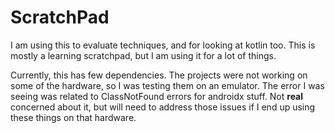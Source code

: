 # ScratchPad

I am using this to evaluate techniques, and for looking at kotlin too.  This is mostly a learning scratchpad, but I am using it for a lot of things.

Currently, this has few dependencies.  The projects were not working on some of the hardware, so I was testing them on an emulator.  The error I was seeing was related to ClassNotFound errors for androidx stuff.  Not **real** concerned about it, but will need to address those issues if I end up using these things on that hardware. 